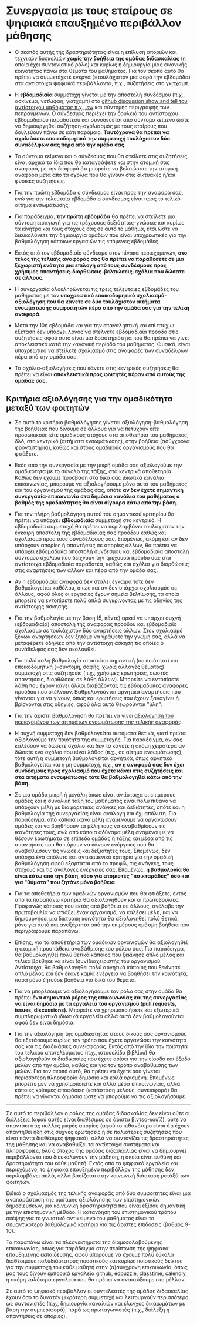 # Συνεργασία με τους εταίρους σε ψηφιακά επαυξημένο περιβάλλον μάθησης

* Ο σκοπός αυτής της δραστηριότητας είναι η επίλυση αποριών και τεχνικών δυσκολιών **χωρίς την βοήθεια της ομάδας διδασκαλίας** (η οποία έχει συντονιστικό ρόλο) και κυρίως η δημιουργία μιας εικονικής κοινότητας πάνω στα θέματα του μαθήματος. Για τον σκοπό αυτό θα πρέπει να συμμετέχετε ενεργά (=τουλάχιστον μια φορά την εβδομάδα) στα αντίστοιχα ψηφιακά περιβάλλοντα, π.χ., συζητήσεις στο γκιτχαμπ.

* Η **εβδομαδιαία** συμμετοχή γίνεται με την αποστολή συνδέσμου (π.χ., ασκίνεμα, νετλιφαη, γκιτχαμπ) στο [github discussion show and tell του αντίστοιχου μαθήματος π.χ., sw](https://github.com/courses-ionio/sw/discussions/categories/show-and-tell) και σύντομης περιγραφής των πεπραγμένων. Ο σύνδεσμος περιέχει την δουλειά του αντίστοιχου εβδομαδιαίου παραδοτέου και συνοδεύεται από σύντομο κείμενο ώστε να δημιουργηθεί συζήτηση-σχολιασμός με τους εταίρους που δουλεύουν πάνω σε κάτι παρόμοιο. **Ταυτόχρονα θα πρέπει να σχολιάσετε εποικοδομητικά την συμμετοχή τουλάχιστον δύο συναδέλφων σας πέρα από την ομάδα σας.**

* Το σύντομο κείμενο και ο σύνδεσμος που θα στείλετε στις συζητήσεις είναι αρχικά τα ίδια που θα καταγράψετε και στην ατομική σας αναφορά, με την διαφορά ότι μπορείτε να βελτιώσετε την ατομική αναφορά μετά από τα σχόλια που θα γίνουν στις δικτυακές ή/και φυσικές συζητήσεις.

* Για την πρώτη εβδομάδα ο σύνδεσμος είναι προς την αναφορά σας, ενώ για την τελευταία εβδομάδα ο σύνδεσμος είναι προς το τελικό αίτημα ενσωμάτωσης.

* Για παράδειγμα, **την πρώτη εβδομάδα** θα πρέπει να στείλετε μια σύντομη εισαγωγή για τις τρέχουσες δεξιότητες-γνώσεις και κυρίως τα κίνητρα και τους στόχους σας σε αυτό το μάθημα, έτσι ώστε να διευκολύνετε την δημιουργία ομάδων που είναι υποχρεωτικές για την βαθμολόγηση κάποιων εργασιών τις επόμενες εβδομάδες.

* Εκτός από τον εβδομαδιαίο σύνδεσμο στον πίνακα περιεχομένων, **στο τέλος της τελικής αναφοράς σας θα πρέπει να παραθέσετε σε μια ξεχωριστή ενότητα μια επιλογή από τους συνδέσμους προς χρήσιμες απαντήσεις-διορθώσεις-βελτιώσεις-σχόλια που δώσατε σε άλλους.**

* Η συνεργασία ολοκληρώνεται τις τρεις τελευταίες εβδομάδες του μαθήματος με τον **υποχρεωτικό εποικοδομητικό σχολιασμό-αξιολόγηση που θα κάνετε σε δύο τουλάχιστον αιτήματα ενσωμάτωσης συμφοιτητών πέρα από την ομάδα σας για την τελική αναφορά**.

* Μετά την 10η εβδομάδα και για την επαναληπτική και επί πτυχίω εξέταση δεν υπάρχει λόγος να στέλνετε εβδομαδιαία πρόοδο στις συζητήσεις αφού αυτό είναι μια δραστηριότητα που θα πρέπει να γίνει αποκλειστικά κατά την κανονική περίοδο του μαθήματος. Φυσικά, είναι υποχρεωτικό να στείλετε σχολιασμό στις αναφορές των συναδέλφων πέρα από την ομάδα σας.

* Τα σχόλια-αξιολογήσεις που κάνετε στις κεντρικές συζητήσεις θα πρέπει να είναι **αποκλειστικά προς φοιτητές πέραν από αυτούς της ομάδας σας.**

## Κριτήρια αξιολόγησης για την ομαδικότητα μεταξύ των φοιτητών

* Σε αυτό το κριτήριο βαθμολόγησης γίνεται αξιολόγηση-βαθμολόγηση της βοήθειας που δίνουμε σε άλλους για να πετύχουν είτε προσωπικούς είτε ομαδικούς στόχους στα αποθετήρια του μαθήματος, δλδ, στο κεντρικό (αιτήματα ενσωμάτωσης), στην βοήθεια (ασύγχρονα φροντιστήρια), καθώς και στους ομαδικούς οργανισμούς που θα φτιάξετε.

* Εκός από την συνεργασία με την μικρή ομάδα σας αξιολογούμε την ομαδικότητα με το σύνολο της τάξης, στα κεντρικά αποθετηρία. Καθώς δεν έχουμε πρόσβαση στα δικά σας ιδιωτικά κανάλια επικοινωνίας, μπορούμε να αξιολογήσουμε μόνο αυτά του μαθήματος και του οργανισμού της ομάδας σας, οπότε **αν δεν έχετε σημαντική συνεργασία-επικοινωνία στα δημόσια κανάλια του μαθήματος ο βαθμός της ομαδικότητας θα είναι σίγουρα κάτω από την βάση**.

* Για την πλήρη βαθμολόγηση αυτού του σημαντικού κριτηρίου θα πρέπει να υπάρχει **εβδομαδιαία** συμμετοχή στο κεντρικό. Η εβδομαδιαία συμμετοχή θα πρέπει να περιλαμβάνει τουλάχιστον την έγκαιρη αποστολή της εβδομαδιαίας σας προόδου καθώς και σχολιασμό προς τους συναδέλφους σας. Επομένως, ακόμη και αν δεν υπάρχουν απορίες ή απαντήσεις σε απορίες άλλων, θα πρέπει να υπάρχει εβδομαδιαία αποστολή συνδέσμου και εβδομαδιαία αποστολή σύντομου σχολίου που δείχνουν την τρέχουσα πρόοδο σας στα αντίστοιχα εβδομαδιαία παραδοτέα, καθώς και σχόλια για διορθώσεις στις αναρτήσεις των άλλων και πέρα από την ομάδα σας.

* Αν η εβδομαδιαία αναφορά δεν σταλεί έγκαιρα τότε δεν βαθμολογείται καθόλου, όπως και αν δεν υπάρχει σχολιασμός σε άλλους, αφού όλες οι εργασίες έχουν σημεία βελτίωσης, τα οποία μπορείτε να εντοπίσετε πολύ απλά συγκρίνοντας με τις οδηγίες της αντίστοιχης άσκησης.

* Για την βαθμολογία με την βάση (5, πέντε) αρκεί να υπάρχει συχνή (εβδομαδιαία) αποστολή της αναφοράς προόδου και εβδομαδιαίο σχολιασμό σε τουλάχιστον δύο αναρτήσεις άλλων. Στον σχολιασμό ξένων αναρτήσεων δεν ζητάμε να γράψετε την γνώμη σας, αλλά να μεταφέρετε οδηγίες από την αντίστοιχη άσκηση τις οποίες ο συνάδελφος σας δεν ακολουθεί. 

* Για πολύ καλή βαθμολογία απαιτείται σημαντική (σε ποιότητα) και εποικοδομητική (=σύντομη, σαφής, χωρίς αλλαγές θέματος) συμμετοχή στις συζητήσεις (π.χ., χρήσιμες ερωτήσεις, σωστές απαντήσεις, διορθώσεις σε λάθη άλλων). Μπορείτε να εντοπίσετε λάθη που έχουν κάνει άλλοι διαβάζοντας τις εβδομαδιαίες αναφορές προόδου που στέλνουν. Βαθμολογούνται αρνητικά αναρτήσεις που γίνονται για να γίνουν, όπως και ερωτήσεις που έχουν ξαναγίνει ή βρίσκονται στις οδηγίες, αφού όλα αυτά θεωρούνται "ύλη".

* Για την άριστη βαθμολόγηση θα πρέπει να γίνει [αξιολόγηση του περιεχομένου των αιτημάτων ενσωμάτωσης της τελικής αναφοράς](https://docs.github.com/en/github/collaborating-with-pull-requests/reviewing-changes-in-pull-requests/about-pull-request-reviews).

* Η συχνή συμμετοχή δεν βαθμολογείται αυτόματα θετικά, γιατί πρώτα αξιολογούμε την ποιότητα της συμμετοχής. Για παράδειγμα, αν σας καλέσουν να δώσετε σχόλιο και δεν το κάνετε ή ακόμη χειρότερα αν δώσετε ένα σχόλιο που είναι λάθος (π.χ., σε αίτημα ενσωμάτωσης), τότε αυτή η συμμετοχή βαθμολογείται αρνητικά, όπως αρνητικά βαθμολογείται και η μη συμμετοχή, π.χ., **αν η αναφορά σας δεν έχει συνδέσμους προς σχολιασμό που έχετε κάνει στις συζητήσεις και στα αιτήματα ενσωμάτωσης τότε θα βαθμολογηθεί κάτω από την βάση.**

* Σε μια ομάδα μικρή ή μεγάλη όπως είναι αντίστοιχα οι επιμέρους ομάδες και η συνολική τάξη του μαθήματος είναι πολύ πιθανό να υπάρχουν μέλη με διαφορετικές ανάγκες και δεξιότητες, οπότε και η βαθμολογία της συνεργασίας είναι ανάλογη και όχι απόλυτη. Για παράδειγμα, από κάποια ικανά μέλη αναμένουμε να οργανώσουν ομάδες και να βοηθήσουν τα μέλη τους να αναβαθμίσουν τις ικανότητες τους, ενώ από κάποια αδύναμα μέλη αναμένουμε να θέσουν ερωτήματα σε επίπεδο ομάδας ή τάξης και μέσα από τις απαντήσεις που θα πάρουν να κάνουν ενέργειες που θα αναβαθμίσουν τις γνώσεις και δεξιότητες τους. Επομένως, δεν υπάρχει ένα απόλυτο και αντικειμενικό κριτήριο για την ομαδική βαθμολόγηση αφού εξαρτάται από το προφίλ, τις ανάγκες, τους στόχους και τις ανάλογες ενέργειες σας. Επομένως, **η βαθμολογία θα είναι κάτω από την βάση, τόσο για ατομιστές "παικταράδες" όσο και για "θύματα" που ζητάνε μόνο βοήθεια.**

* Για τα αποθετήρια των ομαδικών οργανισμών που θα φτιάξετε, εκτός από τα παραπάνω κριτήρια θα αξιολογηθούν και οι πρωτοβουλίες. Προφανώς κάποιος που εκτός από βοήθεια σε άλλους, ανέλαβε την πρωτοβουλία να φτιάξει έναν οργανισμό, να καλέσει μέλη, και να δημιουργήσει μια δικτυακή κοινότητα θα αξιολογηθεί πολύ θετικά, μόνο για αυτό και ανεξάρτητα από την επιμέρους ομότιμη βοήθεια που περιγράφουμε παραπάνω.

* Επίσης, για τα αποθετήρια των ομαδικών οργανισμών θα αξιολογηθεί η ατομική προσπάθεια αναβάθμισης του ρόλου σας. Για παράδειγμα, θα βαθμολογηθεί πολύ θετικά κάποιος που ξεκίνησε απλό μέλος και τελικά βρέθηκε να είναι (συν)διαχειριστής του οργανισμού. Αντίστοιχα, θα βαθμολογηθεί πολύ αρνητικά κάποιος που ξεκίνησε απλό μέλος και δεν έκανε καμία ενέργεια να βοηθήσει την κοινότητα, παρά μόνο ζητούσε βοήθεια για δικά του θέματα.

* Για να μπορέσουμε να αξιολογήσουμε τον ρόλο σας στην ομάδα θα πρέπει **ένα σημαντικό μέρος της επικοινωνίας και της συνεργασίας να είναι δημόσιο με τα εργαλεία του οργανισμού (pull requests, issues, discussions).** Μπορείτε να χρησιμοποιήσετε και εξωτερικά συμπληρωματικά ιδιωτικά εργαλεία αλλά αυτά δεν βαθμολογούνται αφού δεν είναι δημόσια. 

* Για την αξιολόγηση της ομαδικότητας στους δικούς σας οργανισμούς θα εξετάσουμε κυρίως τον τρόπο που έχετε οργανώσει την κοινότητα σας και τις διαδικάσιες συνεισφοράς. Εκτός από την ίδια την ποιότητα του τελικού αποτελέσματος (π.χ., ιστοσελίδα βιβλίου) θα αξιολογηθούν οι διαδικασίες που έχετε ορίσει για την είσοδο και έξοδο μελών από την ομάδα, καθώς και για τον τρόπο αναβάθμισης των μελών. Για τον σκοπό αυτό, θα πρέπει να έχετε όσο γίνεται περισσότερη πληροφορία δημόσια και καλά ορισμένη. Επομένως μπορείτε μεν να χρησιμοποιείτε και άλλα μέσα επικοινωνίας, αλλά κάποιες κρίσιμες αποφάσεις (κατάσταση μέλους, συνεισφορά) θα πρέπει να γίνονται δημόσια ώστε να μπορούμε να τις αξιολογήσουμε.

---
Σε αυτό το περιβάλλον ο ρόλος της ομάδας διδασκαλίας δεν είναι ούτε οι διάλεξεις (αφού αυτές είναι διαθέσιμες σε άριστα βίντεο-κουϊζ), ούτε να απαντάει στις πολλές μικρές απορίες (αφού το πιθανότερο είναι ότι έχουν απαντηθεί ήδη στις συχνές ερωτήσεις ή σε παλιότερες συζητήσεις που είναι πάντα διαθέσιμες ψηφιακά), αλλά να συντονίζει τις δραστηριότητες της μάθησης και να αναβαθμίζει τα αντίστοιχα συστήματα και πληροφορίες, δλδ ο στόχος της ομάδας διδασκαλίας είναι να δημιουργεί περιβάλλοντα που διευκολύνουν την μάθηση, η οποία είναι ευθύνη και δραστηριότητα του κάθε μαθητή. Εκτός από τα ψηφιακά εργαλεία και περιεχόμενο, το ψηφιακα επαυξημένο περιβάλλον της μάθησης δεν περιλαμβάνει απλά, αλλά βασίζεται στην κοινωνική διάσταση μετάξύ των φοιτητών.

Ειδικά ο σχολιασμός της τελικής αναφοράς από δύο συμφοιτητές είναι μια αναπαράσταση της ομότιμης αξιολόγησης των επιστημονικών δημοσιεύσεων, μια κοινωνική δραστηριότητα που είναι εξίσου σημαντική με την επιστημονική μέθοδο. Η κατανόηση του επιστημονικού τρόπου σκέψης για το γνωστικό αντικείμενο του μαθήματος είναι το σημαντικότερο βαθμολογικό κριτήριο για τις άριστες επιδόσεις (βαθμός 9-10).

Τα παραπάνω είναι τα πλεονεκτήματα της διαμεσολαβούμενης επικοινωνίας, όπως για παράδειγμα στην περίπτωση της ψηφιακά επαυξημένης εκπαίδευσης, αφού μπορούμε να έχουμε πολύ εύκολα διαθέσιμους πολυδιάστατους ποσοτικούς και κυρίως ποιοτικούς δείκτες για την συμμετοχή του κάθε μαθητή στην (α)σύγχρονη επικοινωνία, όπως μας τους δίνουν εμπορικά εργαλεία github, edpuzzle, classtime, calendly, ή ακόμη καλύτερα εργαλεία που θα πρέπει να αναπτύξουμε στο μέλλον. 

Σε αυτό το ψηφιακό περιβάλλον οι συντελεστές της ομάδας διδασκαλίας έχουν όσο το δυνατόν μικρότερη συμμετοχή και λειτουργούν περισσότερο ως συντονιστές (π.χ., δημιουργία καναλιών και έλεγχος δικαιωμάτων με βάση την συμπεριφορά), παρά ως πρωταγωνιστές (π.χ., διάλεξη ή απαντήσεις σε απορίες). 
